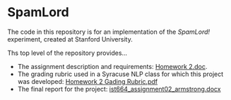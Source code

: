 # SpamLord

The code in this repository is for an implementation of the *SpamLord!* experiment, created at Stanford University.

Ths top level of the repository provides...
* The assignment description and requirements: [Homework 2.doc](Homework%202.doc). 
* The grading rubric used in a Syracuse NLP class for which this project was developed: [Homework 2 Gading Rubric.pdf](Homework%202%20Gading%20Rubric.pdf)
* The final report for the project: [ist664_assignment02_armstrong.docx](ist664_assignment02_armstrong.docx)
